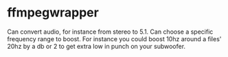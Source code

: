 # ffmpegwrapper
Can convert audio, for instance from stereo to 5.1. Can choose a specific frequency range to boost. For instance you could boost 10hz around a files' 20hz
by a db or 2 to get extra low in punch on your subwoofer.
